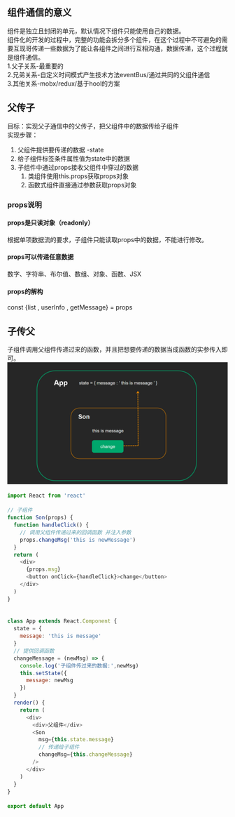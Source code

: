 <a name="EemMw"></a>
## 组件通信的意义
组件是独立且封闭的单元，默认情况下组件只能使用自己的数据。<br />组件化的开发的过程中，完整的功能会拆分多个组件，在这个过程中不可避免的需要互现哥传递一些数据为了能让各组件之间进行互相沟通，数据传递，这个过程就是组件通信。<br />1.父子关系-最重要的<br />2.兄弟关系-自定义时间模式产生技术方法eventBus/通过共同的父组件通信<br />3.其他关系-mobx/redux/基于hool的方案
<a name="QbGOe"></a>
## 父传子
目标：实现父子通信中的父传子，把父组件中的数据传给子组件<br />实现步骤：

1. 父组件提供要传递的数据 -state
2. 给子组件标签条件属性值为state中的数据
3. 子组件中通过props接收父组件中穿过的数据
   1. 类组件使用this.props获取props对象
   2. 函数式组件直接通过参数获取props对象
<a name="CaOuv"></a>
### props说明
<a name="Zs8E6"></a>
#### props是只读对象（readonly）
根据单项数据流的要求，子组件只能读取props中的数据，不能进行修改。
<a name="tJeck"></a>
#### props可以传递任意数据
数字、字符串、布尔值、数组、对象、函数、JSX
<a name="VOC8Y"></a>
#### props的解构
const {list , userInfo , getMessage} = props
<a name="dpFMb"></a>
## 子传父
子组件调用父组件传递过来的函数，并且把想要传递的数据当成函数的实参传入即可。
![img.png](png/parent-son.png)
```javascript
import React from 'react'

// 子组件
function Son(props) {
  function handleClick() {
    // 调用父组件传递过来的回调函数 并注入参数
    props.changeMsg('this is newMessage')
  }
  return (
    <div>
      {props.msg}
      <button onClick={handleClick}>change</button>
    </div>
  )
}


class App extends React.Component {
  state = {
    message: 'this is message'
  }
  // 提供回调函数
  changeMessage = (newMsg) => {
    console.log('子组件传过来的数据:',newMsg)
    this.setState({
      message: newMsg
    })
  }
  render() {
    return (
      <div>
        <div>父组件</div>
        <Son
          msg={this.state.message}
          // 传递给子组件
          changeMsg={this.changeMessage}
        />
      </div>
    )
  }
}

export default App
```
